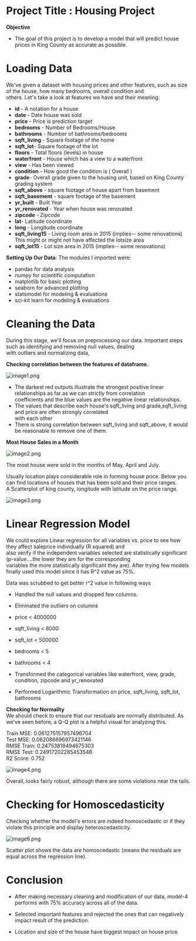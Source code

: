 
# Project Title : Housing Project


**Objective**
- The goal of this project is to develop a model that will predict house prices in King County as accurate as possible.

# Loading Data 

We've given a dataset with housing prices and other features, such as size of the house, 
how many bedrooms, overall condition and<br> others. Let's take a look at features we have and their meaning:




- **id** - A notation for a house
- **date** - Date house was sold
- **price** - Price is prediction target
- **bedrooms** - Number of Bedrooms/House
- **bathrooms** - Number of bathrooms/bedrooms
- **sqft_living** - Square footage of the home
- **sqft_lot**- Square footage of the lot
- **floors** - Total floors (levels) in house
- **waterfront** - House which has a view to a waterfront
- **view** - Has been viewed
- **condition** - How good the condition is ( Overall )
- **grade**- Overall grade given to the housing unit, based on King County grading system
- **sqft_above** - square footage of house apart from basement
- **sqft_basement** - square footage of the basement
- **yr_built** - Built Year
- **yr_renovated** - Year when house was renovated
- **zipcode** - Zipcode
- **lat**- Latitude coordinate
- **long** - Longitude coordinate
- **sqft_living15** - Living room area in 2015 (implies-- some renovations) This might or might not have affected the lotsize area
- **sqft_lot15** - Lot size area in 2015 (implies-- some renovations)


**Setting Up Our Data**:  The modules I imported were:

- pandas for data analysis
- numpy for scientific computation
- matplotlib for basic plotting
- seaborn for advanced plotting
- statsmodel for  modeling & evaluations
- sci-kit learn for modeling & evaluations

# Cleaning the Data

During this stage, we'll focus on preprocessing our data. Important steps such as identifying and removing null values, dealing <br>with outliers and normalizing data,

**Checking correlation between the features of dataframe.**

![image1.png](attachment:image.png)

- The darkest red outputs illustrate the strongest positive linear relationships as far as we can strictly from
correlation<br> coefficients and the blue values are the negative linear relationships.
- The values that describe each house's sqft_living and grade,sqft_living and price are often strongly
correlated<br> with each other
- There is strong correlation between sqft_living and sqft_above, it would be reasonable to remove one of them.

**Most House Sales in a Month**

![image2.png](attachment:image.png)

The most house were sold in the months of May, April and July.

Usually location plays considerable role in forming house price. Below you can find locations of houses that has been sold and their price ranges. <br>A Scatterplot of king county, longitude with latitude on the price range.

![image3.png](attachment:image.png)

# Linear Regression Model

We could explore Linear regression for all variables vs. price to see how they affect saleprice individually (R squared) and<br>also verify if the independent variables selected are statistically significant (p-value....the lower they are for the corresponding <br>variables the more statistically significant they are). After trying few models  finally used this 
model since it has R^2 value as 75%.

Data was scrubbed to get better r^2 value in following ways
- Handled the null values and dropped few columns.

- Eliminated the outliers on columns 
 - price < 4000000
 - sqft_living < 8000
 - sqft_lot < 500000
 - bedrooms < 5
 - bathrooms < 4 

- Transformed the categorical variables like waterfront, view, grade, condition, zipcode and yr_renovated<br>
- Performed Logarithmic Transformation on price, sqft_living, sqft_lot, bathrooms

**Checking for Normality<br>**
We should check to ensure that our residuals are normally distributed. As we've seen before, a Q-Q plot is a helpful visual for analyzing this.

Train MSE: 0.061275157957496704<br>
Test MSE: 0.062086696973421146<br>
RMSE Train: 0.24753819494675303<br>
RMSE Test: 0.24917202285453546<br>
R2 Score: 0.752

![image4.png](attachment:image.png)

 Overall, looks fairly robust, although there are some violations near the tails.

# **Checking for Homoscedasticity**<br>

Checking whether the model's errors are indeed homoscedastic or if they violate this principle and display heteroscedasticity.

![image6.png](attachment:image.png)

Scatter plot shows the data are homoscedastic (means the residuals are equal across the regression line).

# Conclusion


- After making necessary cleaning and modification of our data, model-4 performs with 75% accuracy across all of the data.

- Selected important features and rejected the ones that can negatively impact result of the prediction.

- Location and size of the house have biggest impact on house price.
